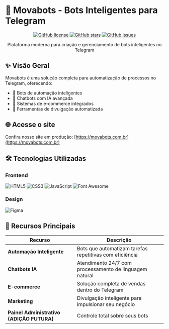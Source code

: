 # 🚀 Movabots - Bots Inteligentes para Telegram

<div align="center">
  <!-- <img src="https://via.placeholder.com/800x400/7c3aed/ffffff?text=Movabots+Platform" alt="Movabots Banner"> -->
  
  [![GitHub license](https://img.shields.io/github/license/seu-usuario/movabots?color=7c3aed)](LICENSE)
  [![GitHub stars](https://img.shields.io/github/stars/seu-usuario/movabots?color=7c3aed)](https://github.com/seu-usuario/movabots/stargazers)
  [![GitHub issues](https://img.shields.io/github/issues/seu-usuario/movabots?color=7c3aed)](https://github.com/seu-usuario/movabots/issues)
  
  Plataforma moderna para criação e gerenciamento de bots inteligentes no Telegram
</div>

## ✨ Visão Geral

Movabots é uma solução completa para automatização de processos no Telegram, oferecendo:

- 🤖 Bots de automação inteligentes
- 💬 Chatbots com IA avançada
- 🛒 Sistemas de e-commerce integrados
- 📢 Ferramentas de divulgação automatizada

## 🌐 Acesse o site
Confira nosso site em produção: [https://movabots.com.br](https://movabots.com.br)

<!-- <div align="center">
  <img src="https://via.placeholder.com/600x300/7c3aed/ffffff?text=Interface+Modern" alt="Interface" width="45%">
  <img src="https://via.placeholder.com/600x300/8b5cf6/ffffff?text=Dashboard+Elegante" alt="Dashboard" width="45%">
</div> -->

## 🛠 Tecnologias Utilizadas

### Frontend
![HTML5](https://img.shields.io/badge/HTML5-E34F26?style=for-the-badge&logo=html5&logoColor=white)
![CSS3](https://img.shields.io/badge/CSS3-1572B6?style=for-the-badge&logo=css3&logoColor=white)
![JavaScript](https://img.shields.io/badge/JavaScript-F7DF1E?style=for-the-badge&logo=javascript&logoColor=black)
![Font Awesome](https://img.shields.io/badge/Font_Awesome-339AF0?style=for-the-badge&logo=fontawesome&logoColor=white)

### Design
![Figma](https://img.shields.io/badge/Figma-F24E1E?style=for-the-badge&logo=figma&logoColor=white)

## 🌟 Recursos Principais

| Recurso | Descrição |
|---------|-----------|
| **Automação Inteligente** | Bots que automatizam tarefas repetitivas com eficiência |
| **Chatbots IA** | Atendimento 24/7 com processamento de linguagem natural |
| **E-commerce** | Solução completa de vendas dentro do Telegram |
| **Marketing** | Divulgação inteligente para impulsionar seu negócio |
| **Painel Administrativo (ADIÇÃO FUTURA)** | Controle total sobre seus bots |

<!-- ## 🖥 Demonstração

Confira nossa demonstração online: [demo.movabots.com](https://demo.movabots.com)

```bash
# Ou execute localmente:
git clone https://github.com/seu-usuario/movabots.git
cd movabots
open index.html
``` -->
